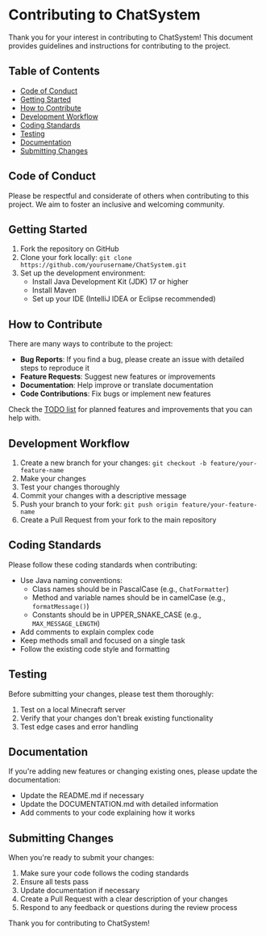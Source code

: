 # Contributing to ChatSystem

Thank you for your interest in contributing to ChatSystem! This document provides guidelines and instructions for contributing to the project.

## Table of Contents
- [Code of Conduct](#code-of-conduct)
- [Getting Started](#getting-started)
- [How to Contribute](#how-to-contribute)
- [Development Workflow](#development-workflow)
- [Coding Standards](#coding-standards)
- [Testing](#testing)
- [Documentation](#documentation)
- [Submitting Changes](#submitting-changes)

## Code of Conduct

Please be respectful and considerate of others when contributing to this project. We aim to foster an inclusive and welcoming community.

## Getting Started

1. Fork the repository on GitHub
2. Clone your fork locally: `git clone https://github.com/yourusername/ChatSystem.git`
3. Set up the development environment:
   - Install Java Development Kit (JDK) 17 or higher
   - Install Maven
   - Set up your IDE (IntelliJ IDEA or Eclipse recommended)

## How to Contribute

There are many ways to contribute to the project:

- **Bug Reports**: If you find a bug, please create an issue with detailed steps to reproduce it
- **Feature Requests**: Suggest new features or improvements
- **Documentation**: Help improve or translate documentation
- **Code Contributions**: Fix bugs or implement new features

Check the [TODO list](TODO.md) for planned features and improvements that you can help with.

## Development Workflow

1. Create a new branch for your changes: `git checkout -b feature/your-feature-name`
2. Make your changes
3. Test your changes thoroughly
4. Commit your changes with a descriptive message
5. Push your branch to your fork: `git push origin feature/your-feature-name`
6. Create a Pull Request from your fork to the main repository

## Coding Standards

Please follow these coding standards when contributing:

- Use Java naming conventions:
  - Class names should be in PascalCase (e.g., `ChatFormatter`)
  - Method and variable names should be in camelCase (e.g., `formatMessage()`)
  - Constants should be in UPPER_SNAKE_CASE (e.g., `MAX_MESSAGE_LENGTH`)
- Add comments to explain complex code
- Keep methods small and focused on a single task
- Follow the existing code style and formatting

## Testing

Before submitting your changes, please test them thoroughly:

1. Test on a local Minecraft server
2. Verify that your changes don't break existing functionality
3. Test edge cases and error handling

## Documentation

If you're adding new features or changing existing ones, please update the documentation:

- Update the README.md if necessary
- Update the DOCUMENTATION.md with detailed information
- Add comments to your code explaining how it works

## Submitting Changes

When you're ready to submit your changes:

1. Make sure your code follows the coding standards
2. Ensure all tests pass
3. Update documentation if necessary
4. Create a Pull Request with a clear description of your changes
5. Respond to any feedback or questions during the review process

Thank you for contributing to ChatSystem!